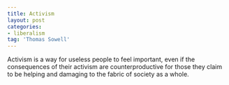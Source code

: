 ```yaml
---
title: Activism
layout: post
categories:
- liberalism
tag: 'Thomas Sowell'
---
```


Activism is a way for useless people to feel important, even if the consequences of their activism are counterproductive for those they claim to be helping and damaging to the fabric of society as a whole.